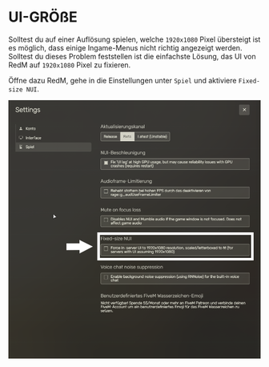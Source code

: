 # UI-GRÖßE

Solltest du auf einer Auflösung spielen, welche `1920x1080` Pixel übersteigt ist es möglich, dass einige Ingame-Menus nicht richtig angezeigt werden. Solltest du dieses Problem feststellen ist die einfachste Lösung, das UI von RedM auf `1920x1080` Pixel zu fixieren.

Öffne dazu RedM, gehe in die Einstellungen unter `Spiel` und aktiviere `Fixed-size NUI`.

![UI-Größe #1](../../assets/resolution-one.png)